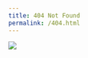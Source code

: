 ```yaml
---
title: 404 Not Found
permalink: /404.html
---
```


![](http://karcianki.pl/pics/games/dt/go/missinginaction.jpg)
